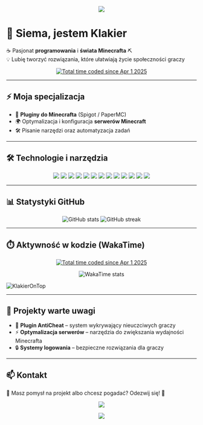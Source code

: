 <p align="center">
  <img src="https://capsule-render.vercel.app/api?type=waving&color=0:4facfe,100:00f2fe&height=200&section=header&text=Klakier%20On%20Top&fontSize=50&fontColor=fff&animation=twinkling" />
</p>

# 👋 Siema, jestem **Klakier**

☕ Pasjonat **programowania** i **świata Minecrafta** ⛏️  
💡 Lubię tworzyć rozwiązania, które ułatwiają życie społeczności graczy  

<p align="center">
  <a href="https://wakatime.com/@a53a84a4-f2b1-4d54-a55c-2148c15f0c12">
    <img src="https://wakatime.com/badge/user/a53a84a4-f2b1-4d54-a55c-2148c15f0c12.svg" alt="Total time coded since Apr 1 2025" />
  </a>
</p>

---

## ⚡ Moja specjalizacja
- 🔌 **Pluginy do Minecrafta** (Spigot / PaperMC)  
- 🌍 Optymalizacja i konfiguracja **serwerów Minecraft**  
- 🛠️ Pisanie narzędzi oraz automatyzacja zadań  

---

## 🛠️ Technologie i narzędzia
<p align="center">
  <img src="https://img.shields.io/badge/Java-ED8B00?style=for-the-badge&logo=openjdk&logoColor=white" />
  <img src="https://img.shields.io/badge/Kotlin-0095D5?style=for-the-badge&logo=kotlin&logoColor=white" />
  <img src="https://img.shields.io/badge/Python-3776AB?style=for-the-badge&logo=python&logoColor=white" />
  <img src="https://img.shields.io/badge/HTML-E34F26?style=for-the-badge&logo=html5&logoColor=white" />
  <img src="https://img.shields.io/badge/CSS-1572B6?style=for-the-badge&logo=css3&logoColor=white" />
  <img src="https://img.shields.io/badge/JavaScript-F7DF1E?style=for-the-badge&logo=javascript&logoColor=black" />
  <img src="https://img.shields.io/badge/TypeScript-3178C6?style=for-the-badge&logo=typescript&logoColor=white" />
  <img src="https://img.shields.io/badge/Ruby-CC342D?style=for-the-badge&logo=ruby&logoColor=white" />
  <img src="https://img.shields.io/badge/MySQL-005C84?style=for-the-badge&logo=mysql&logoColor=white" />
  <img src="https://img.shields.io/badge/SQL-4479A1?style=for-the-badge&logo=postgresql&logoColor=white" />
  <img src="https://img.shields.io/badge/Spigot-ED8106?style=for-the-badge&logo=minecraft&logoColor=white" />
  <img src="https://img.shields.io/badge/PaperMC-3DDC84?style=for-the-badge&logo=minecraft&logoColor=white" />
  <img src="https://img.shields.io/badge/Git-F05033?style=for-the-badge&logo=git&logoColor=white" />
</p>

---

## 📊 Statystyki GitHub
<p align="center">
  <img src="https://github-readme-stats.vercel.app/api?username=KlakierOnTop&show_icons=true&theme=tokyonight&hide_border=true" alt="GitHub stats" />
  <img src="https://github-readme-streak-stats.herokuapp.com?user=KlakierOnTop&theme=tokyonight&hide_border=true" alt="GitHub streak" />
</p>

---

## ⏱️ Aktywność w kodzie (WakaTime)
<p align="center">
  <a href="https://wakatime.com/@a53a84a4-f2b1-4d54-a55c-2148c15f0c12">
    <img src="https://wakatime.com/badge/user/a53a84a4-f2b1-4d54-a55c-2148c15f0c12.svg" alt="Total time coded since Apr 1 2025" />
  </a>
</p>

<p align="center">
  <img src="https://github-readme-stats.vercel.app/api/wakatime?username=KlakierOnTop&theme=tokyonight&hide_border=true" alt="WakaTime stats" />
</p>

![KlakierOnTop](https://github-readme-activity-graph.vercel.app/graph?username=00fr3szuuu&custom_title=KlakierOnTop%20Wykres%20Aktywności%20Github&bg_color=1a1b27&color=FFFFFF&line=0080ff&point=0040ff&area_color=0080ff&title_color=FFFFFF&area=true&hide_border=true)

---

## 🌟 Projekty warte uwagi
- 🧩 **Plugin AntiCheat** – system wykrywający nieuczciwych graczy  
- ⚡ **Optymalizacja serwerów** – narzędzia do zwiększania wydajności Minecrafta  
- 🔒 **Systemy logowania** – bezpieczne rozwiązania dla graczy  

---

## 📫 Kontakt
💬 Masz pomysł na projekt albo chcesz pogadać? Odezwij się! 🤝  
<p align="center">
  <a href="https://discord.com/users/1055766707387506760">
    <img src="https://img.shields.io/badge/Discord-Pisz%20do%20mnie-5865F2?style=for-the-badge&logo=discord&logoColor=white" />
  </a>
</p>

<p align="center">
  <img src="https://capsule-render.vercel.app/api?type=waving&color=0:00f2fe,100:4facfe&height=100&section=footer" />
</p>
